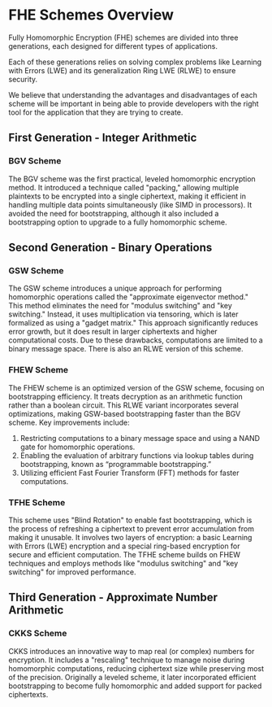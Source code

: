 # FHE Schemes Overview

Fully Homomorphic Encryption (FHE) schemes are divided into three generations, each designed for different types of applications.

Each of these generations relies on solving complex problems like Learning with Errors (LWE) and its generalization Ring LWE (RLWE) to ensure security.

We believe that understanding the advantages and disadvantages of each scheme will be important in being able to provide developers with the right tool for the application that they are trying to create.

## First Generation - Integer Arithmetic

### BGV Scheme

The BGV scheme was the first practical, leveled homomorphic encryption method. It introduced a technique called "packing," allowing multiple plaintexts to be encrypted into a single ciphertext, making it efficient in handling multiple data points simultaneously (like SIMD in processors). It avoided the need for bootstrapping, although it also included a bootstrapping option to upgrade to a fully homomorphic scheme.

## Second Generation - Binary Operations

### GSW Scheme

The GSW scheme introduces a unique approach for performing homomorphic operations called the "approximate eigenvector method." This method eliminates the need for "modulus switching" and "key switching." Instead, it uses multiplication via tensoring, which is later formalized as using a "gadget matrix." This approach significantly reduces error growth, but it does result in larger ciphertexts and higher computational costs. Due to these drawbacks, computations are limited to a binary message space. There is also an RLWE version of this scheme.

### FHEW Scheme

The FHEW scheme is an optimized version of the GSW scheme, focusing on bootstrapping efficiency. It treats decryption as an arithmetic function rather than a boolean circuit. This RLWE variant incorporates several optimizations, making GSW-based bootstrapping faster than the BGV scheme. Key improvements include:

1. Restricting computations to a binary message space and using a NAND gate for homomorphic operations.
2. Enabling the evaluation of arbitrary functions via lookup tables during bootstrapping, known as “programmable bootstrapping.”
3. Utilizing efficient Fast Fourier Transform (FFT) methods for faster computations.

### TFHE Scheme

This scheme uses "Blind Rotation" to enable fast bootstrapping, which is the process of refreshing a ciphertext to prevent error accumulation from making it unusable. 
It involves two layers of encryption: a basic Learning with Errors (LWE) encryption and a special ring-based encryption for secure and efficient computation. 
The TFHE scheme builds on FHEW techniques and employs methods like "modulus switching" and "key switching" for improved performance.

## Third Generation - Approximate Number Arithmetic

### CKKS Scheme

CKKS introduces an innovative way to map real (or complex) numbers for encryption. 
It includes a "rescaling" technique to manage noise during homomorphic computations, reducing ciphertext size while preserving most of the precision. 
Originally a leveled scheme, it later incorporated efficient bootstrapping to become fully homomorphic and added support for packed ciphertexts.
